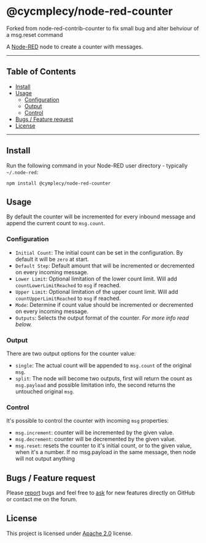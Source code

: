 @cycmplecy/node-red-counter
========================

Forked from node-red-contrib-counter to fix small bug and alter behviour of a msg.reset command

A [Node-RED](http://nodered.org) node to create a counter with messages.

---

## Table of Contents
* [Install](#install)
* [Usage](#usage)
  * [Configuration](#configuration)
  * [Output](#output)
  * [Control](#control)
* [Bugs / Feature request](#bugs--feature-request)
* [License](#license)


---

## Install

Run the following command in your Node-RED user directory - typically `~/.node-red`:

```
npm install @cymplecy/node-red-counter
```


## Usage

By default the counter will be incremented for every inbound message and append the current count to `msg.count`.


### Configuration

- `Initial Count`: The initial count can be set in the configuration. By default it will be `zero` at start.
- `Default Step`: Default amount that will be incremented or decremented on every incoming message.
- `Lower Limit`: Optional limitation of the lower count limit. Will add `countLowerLimitReached` to `msg` if reached.
- `Upper Limit`: Optional limitation of the upper count limit. Will add `countUpperLimitReached` to `msg` if reached.
- `Mode`: Determine if count value should be incremented or decremented on every incoming message.
- `Outputs`: Selects the output format of the counter. _For more info read below._


### Output

There are two output options for the counter value:

- `single`: The actual count will be appended to `msg.count` of the original `msg`.
- `split`: The node will become two outputs, first will return the count as `msg.payload` and possible limitation info, the second returns the untouched original `msg`.


### Control

It's possible to control the counter with incoming `msg` properties:

- `msg.increment`: counter will be incremented by the given value.
- `msg.decrement`: counter will be decremented by the given value.
- `msg.reset`: resets the counter to it's initial count, or to the given value, when it's a number.  If no msg.payload in the same message, then node will not output anything



## Bugs / Feature request
Please [report](http://github.com/cymplecy/node-red-counter/issues) bugs and feel free to [ask](http://github.com/cymplecy/node-red-counter/issues) for new features directly on GitHub or contact me on the forum.


## License
This project is licensed under [Apache 2.0](http://www.apache.org/licenses/LICENSE-2.0) license.
